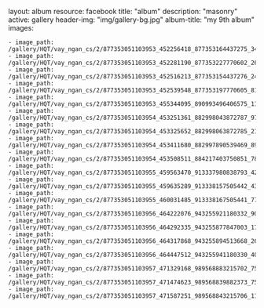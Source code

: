 
layout: album
resource: facebook
title: "album"
description: "masonry"
active: gallery
header-img: "img/gallery-bg.jpg"
album-title: "my 9th album"
images:
    
    - image_path: /gallery/HQT/vay_ngan_cs/2/877353051103953_452256418_877353164437275_347389399857478379_n.jpg
    - image_path: /gallery/HQT/vay_ngan_cs/2/877353051103953_452281190_877353227770602_2674793849452227277_n.jpg
    - image_path: /gallery/HQT/vay_ngan_cs/2/877353051103953_452516213_877353154437276_2479595356289679828_n.jpg
    - image_path: /gallery/HQT/vay_ngan_cs/2/877353051103953_452539548_877353197770605_8139111949736343857_n.jpg
    - image_path: /gallery/HQT/vay_ngan_cs/2/877353051103953_455344095_890993496406575_1168949945202828524_n.jpg
    - image_path: /gallery/HQT/vay_ngan_cs/2/877353051103954_453251361_882998043872787_974056942938520313_n.jpg
    - image_path: /gallery/HQT/vay_ngan_cs/2/877353051103954_453325652_882998063872785_2167673505979915316_n.jpg
    - image_path: /gallery/HQT/vay_ngan_cs/2/877353051103954_453411680_882997890539469_8969512017093193948_n.jpg
    - image_path: /gallery/HQT/vay_ngan_cs/2/877353051103954_453508511_884217403750851_7864499579520944124_n.jpg
    - image_path: /gallery/HQT/vay_ngan_cs/2/877353051103955_459563470_913337980838793_4243393610830315509_n.jpg
    - image_path: /gallery/HQT/vay_ngan_cs/2/877353051103955_459635289_913338157505442_4354439653785287483_n.jpg
    - image_path: /gallery/HQT/vay_ngan_cs/2/877353051103955_460031485_913338167505441_7740350180729943705_n.jpg
    - image_path: /gallery/HQT/vay_ngan_cs/2/877353051103956_464222076_943255921180332_9089042868961414504_n.jpg
    - image_path: /gallery/HQT/vay_ngan_cs/2/877353051103956_464292335_943255877847003_1716771029603807236_n.jpg
    - image_path: /gallery/HQT/vay_ngan_cs/2/877353051103956_464317868_943255894513668_2689436488742767445_n.jpg
    - image_path: /gallery/HQT/vay_ngan_cs/2/877353051103956_464447512_943255941180330_4030776055597226144_n.jpg
    - image_path: /gallery/HQT/vay_ngan_cs/2/877353051103957_471329168_989568883215702_7560730653981191420_n.jpg
    - image_path: /gallery/HQT/vay_ngan_cs/2/877353051103957_471474623_989568839882373_7563694261148621426_n.jpg
    - image_path: /gallery/HQT/vay_ngan_cs/2/877353051103957_471587251_989568843215706_1152298845941583161_n.jpg